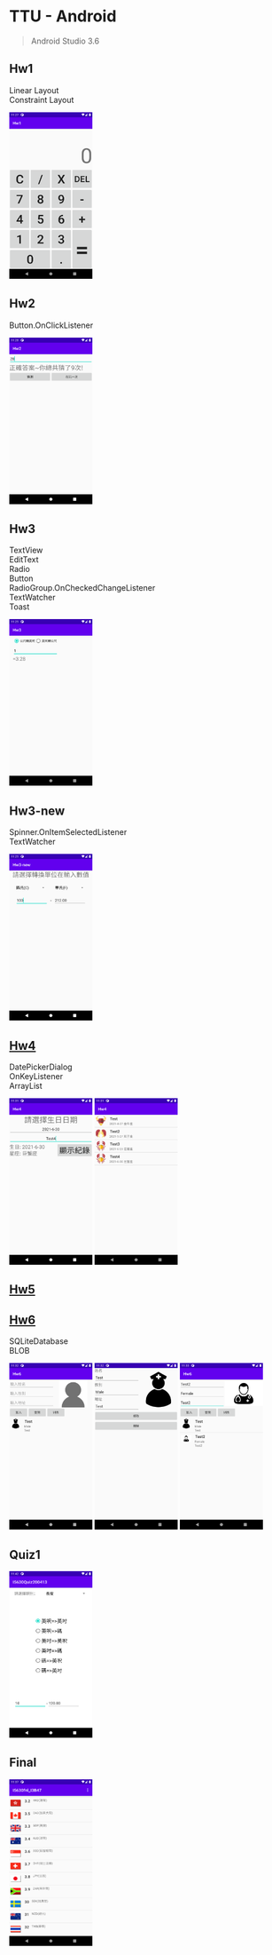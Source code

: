 # TTU - Android

> Android Studio 3.6

## Hw1
Linear Layout  
Constraint Layout  

<img src="images/Hw1.png" alt="Hw1" width="150" height="300">

## Hw2
Button.OnClickListener  

<img src="images/Hw2.png" alt="Hw2" width="150" height="300">

## Hw3
TextView  
EditText  
Radio  
Button  
RadioGroup.OnCheckedChangeListener  
TextWatcher  
Toast  

<img src="images/Hw3-0.png" alt="Hw3-0" width="150" height="300">

## Hw3-new
Spinner.OnItemSelectedListener  
TextWatcher  

<img src="images/Hw3-1.png" alt="Hw3-1" width="150" height="300">

## [Hw4](docs/Hw4.md)
DatePickerDialog  
OnKeyListener  
ArrayList  

<img src="images/Hw4-0.png" alt="Hw4-0" width="150" height="300"> <img src="images/Hw4-1.png" alt="Hw4-1" width="150" height="300">

## [Hw5](docs/Hw5.md)

## [Hw6](docs/Hw6.md)
SQLiteDatabase  
BLOB  

<img src="images/Hw6-0.png" alt="Hw6-0" width="150" height="300"> <img src="images/Hw6-1.png" alt="Hw6-1" width="150" height="300"> <img src="images/Hw6-2.png" alt="Hw6-2" width="150" height="300">

## Quiz1

<img src="images/Quiz1.png" alt="Quiz1" width="150" height="300">

## Final

<img src="images/Final.png" alt="Final" width="150" height="300">